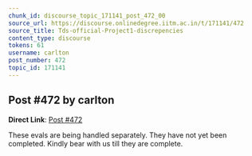 ```yaml
---
chunk_id: discourse_topic_171141_post_472_00
source_url: https://discourse.onlinedegree.iitm.ac.in/t/171141/472
source_title: Tds-official-Project1-discrepencies
content_type: discourse
tokens: 61
username: carlton
post_number: 472
topic_id: 171141
---
```


## Post #472 by carlton

**Direct Link**: [Post #472](https://discourse.onlinedegree.iitm.ac.in/t/171141/472)

These evals are being handled separately. They have not yet been completed. Kindly bear with us till they are complete.
